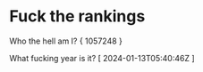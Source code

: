 # Fuck the rankings

Who the hell am I?
{ 1057248 }

What fucking year is it?
[ 2024-01-13T05:40:46Z ]
